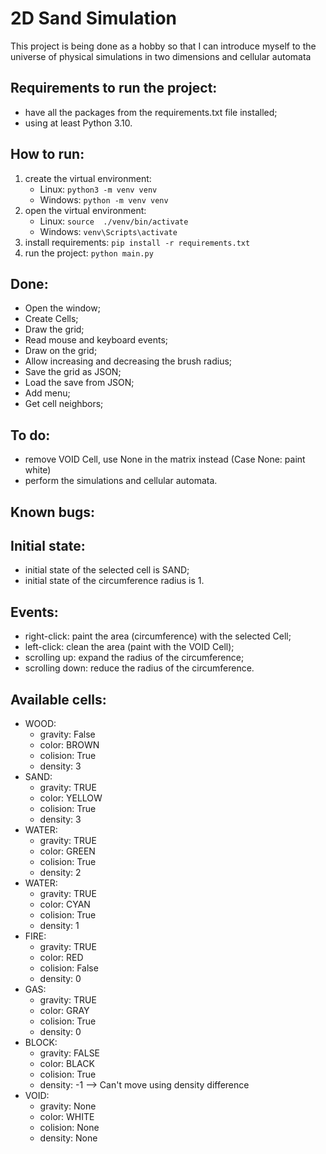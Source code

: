 # 2D Sand Simulation 

This project is being done as a hobby so that I can introduce myself to the universe of physical simulations in two dimensions and cellular automata

## Requirements to run the project:
- have all the packages from the requirements.txt file installed;
- using at least Python 3.10.

## How to run:
1. create the virtual environment:
    - Linux: ```python3 -m venv venv```
    - Windows: ```python -m venv venv```
2. open the virtual environment:
    - Linux: ```source  ./venv/bin/activate```
    - Windows: ```venv\Scripts\activate```
3. install requirements: ```pip install -r requirements.txt```
4. run the project: ```python main.py```

## Done:
- Open the window;
- Create Cells;
- Draw the grid;
- Read mouse and keyboard events;
- Draw on the grid;
- Allow increasing and decreasing the brush radius;
- Save the grid as JSON;
- Load the save from JSON;
- Add menu;
- Get cell neighbors;

## To do:
- remove VOID Cell, use None in the matrix instead (Case None: paint white)
- perform the simulations and cellular automata.

## Known bugs:

## Initial state:
- initial state of the selected cell is SAND;
- initial state of the circumference radius is 1.

## Events:
- right-click: paint the area (circumference) with the selected Cell;
- left-click: clean the area (paint with the VOID Cell);
- scrolling up: expand the radius of the circumference;
- scrolling down: reduce the radius of the circumference.

## Available cells:
- WOOD:
    - gravity: False
    - color: BROWN
    - colision: True
    - density: 3
- SAND:
    - gravity: TRUE
    - color: YELLOW
    - colision: True
    - density: 3
- WATER:
    - gravity: TRUE
    - color: GREEN
    - colision: True
    - density: 2
- WATER:
    - gravity: TRUE
    - color: CYAN
    - colision: True
    - density: 1
- FIRE:
    - gravity: TRUE
    - color: RED
    - colision: False
    - density: 0
- GAS:
    - gravity: TRUE
    - color: GRAY
    - colision: True
    - density: 0
- BLOCK:
    - gravity: FALSE
    - color: BLACK
    - colision: True
    - density: -1 --> Can't move using density difference
- VOID:
    - gravity: None
    - color: WHITE
    - colision: None
    - density: None